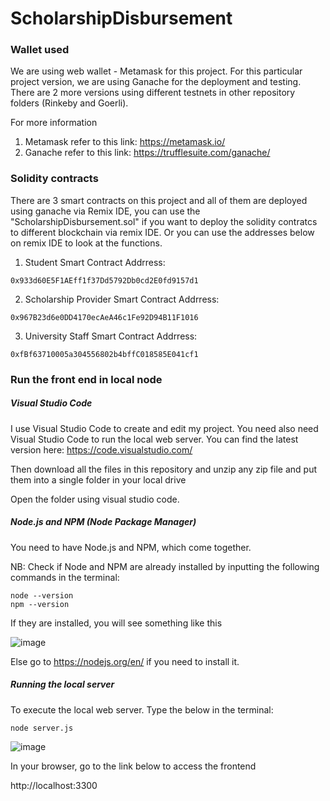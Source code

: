 # ScholarshipDisbursement

### Wallet used
We are using web wallet - Metamask for this project. For this particular project version, we are using Ganache for the deployment and testing. There are 2 more versions using different testnets in other repository folders (Rinkeby and Goerli).

For more information
1. Metamask refer to this link: https://metamask.io/
2. Ganache refer to this link: https://trufflesuite.com/ganache/

### Solidity contracts
There are 3 smart contracts on this project and all of them are deployed using ganache via Remix IDE, you can use the "ScholarshipDisbursement.sol" if you want to deploy the solidity contratcs to different blockchain via remix IDE. Or you can use the addresses below on remix IDE to look at the functions.

1. Student Smart Contract Addrress: 
```
0x933d60E5F1AEff1f37Dd5792Db0cd2E0fd9157d1
```
2. Scholarship Provider Smart Contract Addrress: 
```
0x967B23d6e0DD4170ecAeA46c1Fe92D94B11F1016
```
3. University Staff Smart Contract Addrress: 
```
0xfBf63710005a304556802b4bffC018585E041cf1
```

### Run the front end in local node

##### Visual Studio Code
I use Visual Studio Code to create and edit my project. You need also need Visual Studio Code to run the local web server. You can find the latest version here: https://code.visualstudio.com/

Then download all the files in this repository and unzip any zip file and put them into a single folder in your local drive

Open the folder using visual studio code.

##### Node.js and NPM (Node Package Manager)
You need to have Node.js and NPM, which come together.

NB: Check if Node and NPM are already installed by inputting the following commands in the terminal:

```
node --version
npm --version
```
If they are installed, you will see something like this

![image](https://user-images.githubusercontent.com/99839809/192103013-2ff52a46-abe6-47dc-86f9-e581609d542b.png)

Else go to https://nodejs.org/en/ if you need to install it.

##### Running the local server
To execute the local web server. Type the below in the terminal:
```
node server.js
```

![image](https://user-images.githubusercontent.com/99839809/192103554-575e6ce7-400d-4410-acb8-58b6245d597a.png)


In your browser, go to the link below to access the frontend

http://localhost:3300




